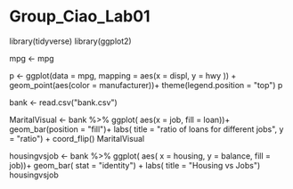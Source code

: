 # Group_Ciao_Lab01
library(tidyverse)
library(ggplot2)

mpg <- mpg

p <- ggplot(data = mpg,
            mapping = aes(x = displ, y = hwy )) +
            geom_point(aes(color = manufacturer))+ 
            theme(legend.position = "top")
p

bank <- read.csv("bank.csv")

MaritalVisual <- bank %>%
  ggplot( aes(x = job, fill = loan))+
  geom_bar(position = "fill")+
  labs( title = "ratio of loans for different jobs", y = "ratio") +
  coord_flip()
MaritalVisual


housingvsjob <- bank %>%
  ggplot( aes( x = housing, y = balance, fill = job))+
  geom_bar( stat = "identity") +
  labs( title = "Housing vs Jobs")
housingvsjob





